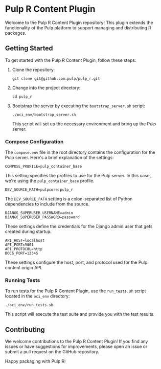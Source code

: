 # Pulp R Content Plugin

Welcome to the Pulp R Content Plugin repository! This plugin extends the functionality of the Pulp platform to support managing and distributing R packages.

## Getting Started

To get started with the Pulp R Content Plugin, follow these steps:

1. Clone the repository:
   ```
   git clone git@github.com:pulp/pulp_r.git
   ```

2. Change into the project directory:
   ```
   cd pulp_r
   ```

3. Bootstrap the server by executing the `bootstrap_server.sh` script:
   ```
   ./oci_env/bootstrap_server.sh
   ```
   This script will set up the necessary environment and bring up the Pulp server.

### Compose Configuration

The `compose.env` file in the root directory contains the configuration for the Pulp server. Here's a brief explanation of the settings:

```
COMPOSE_PROFILE=pulp_container_base
```
This setting specifies the profiles to use for the Pulp server. In this case, we're using the `pulp_container_base` profile.

```
DEV_SOURCE_PATH=pulpcore:pulp_r
```
The `DEV_SOURCE_PATH` setting is a colon-separated list of Python dependencies to include from the source.


```
DJANGO_SUPERUSER_USERNAME=admin
DJANGO_SUPERUSER_PASSWORD=password
```
These settings define the credentials for the Django admin user that gets created during startup.

```
API_HOST=localhost
API_PORT=5001
API_PROTOCOL=http
DOCS_PORT=12345
```
These settings configure the host, port, and protocol used for the Pulp content origin API.

### Running Tests

To run tests for the Pulp R Content Plugin, use the `run_tests.sh` script located in the `oci_env` directory:

```
./oci_env/run_tests.sh
```

This script will execute the test suite and provide you with the test results.

## Contributing

We welcome contributions to the Pulp R Content Plugin! If you find any issues or have suggestions for improvements, please open an issue or submit a pull request on the GitHub repository.

Happy packaging with Pulp R!